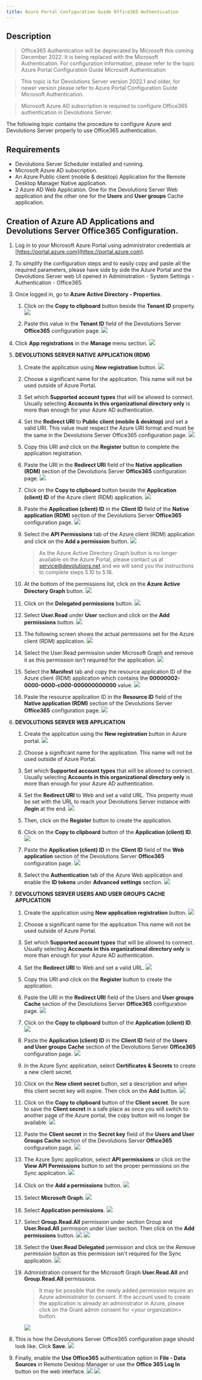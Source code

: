```yaml
---
title: Azure Portal Configuration Guide Office365 Authentication
---
```


## Description

> Office365 Authentication will be deprecated by Microsoft this coming December 2022. It is being replaced with the Microsoft Authentication. For configuration information, please refer to the topic Azure Portal Configuration Guide Microsoft Authentication

> This topic is for Devolutions Server version 2022.1 and older, for newer version please refer to Azure Portal Configuration Guide Microsoft Authentication.

> Microsoft Azure AD subscription is required to configure Office365 authentication in Devolutions Server.

The following topic contains the procedure to configure Azure and Devolutions Server properly to use Office365 authentication.

## Requirements

- Devolutions Server Scheduler installed and running.
- Microsoft Azure AD subscription.
- An Azure Public client (mobile & desktop) Application for the Remote Desktop Manager Native application.
- 2 Azure AD Web Application. One for the Devolutions Server Web application and the other one for the **Users** and **User groups** Cache application.

## Creation of Azure AD Applications and Devolutions Server Office365 Configuration.

1. Log in to your Microsoft Azure Portal using administrator credentials at [https://portal.azure.com](https://portal.azure.com).

2. To simplify the configuration steps and to easily copy and paste all the required parameters, please have side by side the Azure Portal and the Devolutions Server web UI opened in Administration - System Settings - Authentication - Office365.

3. Once logged in, go to **Azure Active Directory - Properties**.

    1. Click on the **Copy to clipboard** button beside the **Tenant ID** property.
        ![](https://kb.devolutions.net/images/kb4401.png)

    2. Paste this value in the **Tenant ID** field of the Devolutions Server **Office365** configuration page.
        ![](https://kb.devolutions.net/images/kb4402.png)

4. Click **App registrations** in the **Manage** menu section.
    ![](https://kb.devolutions.net/images/kb4403.png)

5. **DEVOLUTIONS SERVER NATIVE APPLICATION (RDM)**

    1. Create the application using **New registration** button.
        ![](https://kb.devolutions.net/images/kb4404.png)

    2. Choose a significant name for the application. This name will not be used outside of Azure Portal.

    3. Set which **Supported account types** that will be allowed to connect. Usually selecting **Accounts in this organizational directory only** is more than enough for your Azure AD authentication.

    4. Set the **Redirect URI** to **Public client (mobile & desktop)** and set a valid URI. This value must respect the Azure URI format and must be the same in the Devolutions Server Office365 configuration page.
        ![](https://kb.devolutions.net/images/kb4405.png)

    5. Copy this URI and click on the **Register** button to complete the application registration.

    6. Paste the URI in the **Redirect URI** field of the **Native application (RDM)** section of the Devolutions Server **Office365** configuration page.
        ![](https://kb.devolutions.net/images/kb4406.png)

    7. Click on the **Copy to clipboard** button beside the **Application (client) ID** of the Azure client (RDM) application.
        ![](https://kb.devolutions.net/images/kb4407.png)

    8. Paste the **Application (client) ID** in the **Client ID** field of the **Native application (RDM)** section of the Devolutions Server **Office365** configuration page.
        ![](https://kb.devolutions.net/images/kb4408.png)

    9. Select the **API Permissions** tab of the Azure client (RDM) application and click on the **Add a permission** button.
        ![](https://kb.devolutions.net/images/kb4409.png)

        > As the Azure Active Directory Graph button is no longer available on the Azure Portal, please contact us at [service@devolutions.net](mailto:service@devolutions.net) and we will send you the instructions to complete steps 5.10 to 5.16.

    10. At the bottom of the permissions list, click on the **Azure Active Directory Graph** button.
        ![](https://kb.devolutions.net/images/kb4410.png)

    11. Click on the **Delegated permissions** button.
        ![](https://kb.devolutions.net/images/kb4411.png)

    12. Select **User.Read** under **User** section and click on the **Add permissions** button.
        ![](https://kb.devolutions.net/images/kb4412.png)

    13. The following screen shows the actual permissions set for the Azure client (RDM) application.
        ![](https://kb.devolutions.net/images/kb4413.png)

    14. Select the User.Read permission under Microsoft Graph and remove it as this permission isn't required for the application.
        ![](https://kb.devolutions.net/images/kb8008.png)

    15. Select the **Manifest** tab and copy the resource application ID of the Azure client (RDM) application which contains the **00000002-0000-0000-c000-000000000000** value.
        ![](https://kb.devolutions.net/images/kb4414.png)

    16. Paste the resource application ID in the **Resource ID** field of the **Native application (RDM)** section of the Devolutions Server **Office365** configuration page.
        ![](https://kb.devolutions.net/images/kb4415.png)

6. **DEVOLUTIONS SERVER WEB APPLICATION**

    1. Create the application using the **New registration** button in Azure portal.
        ![](https://kb.devolutions.net/images/kb4404.png)

    2. Choose a significant name for the application. This name will not be used outside of Azure Portal.

    3. Set which **Supported account types** that will be allowed to connect. Usually selecting **Accounts in this organizational directory only** is more than enough for your Azure AD authentication.

    4. Set the **Redirect URI** to Web and set a valid URL. This property must be set with the URL to reach your Devolutions Server instance with **/login** at the end.
        ![](https://kb.devolutions.net/images/kb4416.png)

    5. Then, click on the **Register** button to create the application.

    6. Click on the **Copy to clipboard** button of the **Application (client) ID**.
        ![](https://kb.devolutions.net/images/kb4407.png)

    7. Paste the **Application (client) ID** in the **Client ID** field of the **Web application** section of the Devolutions Server **Office365** configuration page.
        ![](https://kb.devolutions.net/images/kb4417.png)

    8. Select the **Authentication** tab of the Azure Web application and enable the **ID tokens** under **Advanced settings** section.
        ![](https://kb.devolutions.net/images/kb4418.png)

7. **DEVOLUTIONS SERVER USERS AND USER GROUPS CACHE APPLICATION**

    1. Create the application using **New application registration** button.
        ![](https://kb.devolutions.net/images/kb4404.png)

    2. Choose a significant name for the application This name will not be used outside of Azure Portal.

    3. Set which **Supported account types** that will be allowed to connect. Usually selecting **Accounts in this organizational directory only** is more than enough for your Azure AD authentication.

    4. Set the **Redirect URI** to Web and set a valid URL.
        ![](https://kb.devolutions.net/images/kb4419.png)

    5. Copy this URI and click on the **Register** button to create the application.

    6. Paste the URI in the **Redirect URI** field of the Users and **User groups Cache** section of the Devolutions Server **Office365** configuration page.
        ![](https://kb.devolutions.net/images/kb4420.png)

    7. Click on the **Copy to clipboard** button of the **Application (client) ID**.
        ![](https://kb.devolutions.net/images/kb4421.png)

    8. Paste the **Application (client) ID** in the **Client ID** field of the **Users and User groups Cache** section of the Devolutions Server **Office365** configuration page.
        ![](https://kb.devolutions.net/images/kb4422.png)

    9. In the Azure Sync application, select **Certificates & Secrets** to create a new client secret.

    10. Click on the **New client secret** button, set a description and when this client secret key will expire. Then click on the **Add** button.
        ![](https://kb.devolutions.net/images/kb4423.png)

    11. Click on the **Copy to clipboard** button of the **Client secret**. Be sure to save the **Client secret** in a safe place as once you will switch to another page of the Azure portal, the copy button will no longer be available.
        ![](https://kb.devolutions.net/images/kb4424.png)

    12. Paste the **Client secret** in the **Secret key** field of the **Users and User Groups Cache** section of the Devolutions Server **Office365** configuration page.
        ![](https://kb.devolutions.net/images/kb4425.png)

    13. The Azure Sync application, select **API permissions** or click on the **View API Permissions** button to set the proper permissions on the Sync application.
        ![](https://kb.devolutions.net/images/kb4426.png)

    14. Click on the **Add a permissions** button.
        ![](https://kb.devolutions.net/images/kb4427.png)

    15. Select **Microsoft Graph**.
        ![](https://kb.devolutions.net/images/kb4428.png)

    16. Select **Application permissions**.
        ![](https://kb.devolutions.net/images/kb4429.png)

    17. Select **Group.Read.All** permission under section Group and **User.Read.All** permission under User section. Then click on the **Add permissions** button.
        ![](https://kb.devolutions.net/images/kb4430.png)
        ![](https://kb.devolutions.net/images/kb4431.png)

    18. Select the **User.Read Delegated** permission and click on the *Remove permission* button as this permission isn't required for the Sync application.
        ![](https://kb.devolutions.net/images/kb4432.png)

    19. Administration consent for the Microsoft Graph **User.Read.All** and **Group.Read.All** permissions.
        > It may be possible that the newly added permission require an Azure administrator to consent. If the account used to create the application is already an administrator in Azure, please click on the Grant admin consent for &lt;your organization&gt; button.

        ![](https://kb.devolutions.net/images/kb8010.png)

8. This is how the Devolutions Server Office365 configuration page should look like. Click **Save**.
    ![](https://kb.devolutions.net/images/kb4433.png)

9. Finally, enable the **Use Office365** authentication option in **File - Data Sources** in Remote Desktop Manager or use the **Office 365 Log In** button on the web interface.
    ![](https://kb.devolutions.net/images/kb4434.png)
    ![](https://kb.devolutions.net/images/kb4435.png)